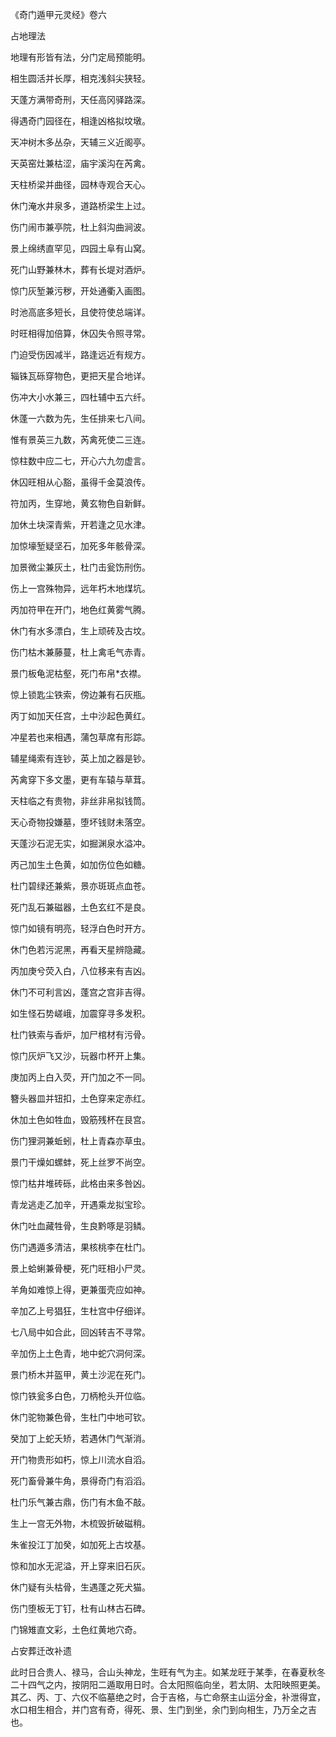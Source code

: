 《奇门遁甲元灵经》卷六

占地理法

地理有形皆有法，分门定局预能明。

相生圆活并长厚，相克浅斜尖狭轻。

天蓬方满带奇刑，天任高冈驿路深。

得遇奇门园径在，相逢凶格拟坟墩。

天冲树木多丛杂，天辅三义近阁亭。

天英窑灶兼枯涩，庙宇溪沟在芮禽。

天柱桥梁并曲径，园林寺观合天心。

休门淹水井泉多，道路桥梁生上过。

伤门闹市兼亭院，杜上斜沟曲涧波。

景上绵绣直罕见，四园土阜有山窝。

死门山野兼林木，葬有长堤对酒炉。

惊门灰堑兼污秽，开处通衢入画图。

时池高底多短长，且使符使总端详。

时旺相得加倍算，休囚失令照寻常。

门迫受伤因减半，路逢远近有规方。

辎铢瓦砾穿物色，更把天星合地详。

伤冲大小水兼三，四杜辅中五六纤。

休蓬一六数为先，生任排来七八间。

惟有景英三九数，芮禽死使二三连。

惊柱数中应二七，开心六九勿虚言。

休囚旺相从心豁，虽得千金莫浪传。

符加丙，生穿地，黄玄物色自新鲜。

加休土块深青紫，开若逢之见水津。

加惊壕堑疑坚石，加死多年骸骨深。

加景微尘兼灰土，杜门击瓮饬刑伤。

伤上一宫殊物异，远年朽木地煤坑。

丙加符甲在开门，地色红黄雾气腾。

休门有水多漂白，生上顽砖及古坟。

伤门枯木兼藤蔓，杜上禽毛气赤青。

景门板龟泥枯壑，死门布帛*衣襟。

惊上锁匙尘铁索，傍边兼有石灰瓶。

丙丁如加天任宫，土中沙起色黄红。

冲星若也来相遇，蒲包草席有形踪。

辅星绳索有连钞，英上加之器是钞。

芮禽穿下多文墨，更有车辕与草茸。

天柱临之有贵物，非丝非帛拟钱筒。

天心奇物投嫌墓，堕坏钱财未落空。

天蓬沙石泥无实，如掘渊泉水溢冲。

丙己加生土色黄，如加伤位色如糖。

杜门碧绿还兼紫，景亦斑斑点血苍。

死门乱石兼磁器，土色玄红不是良。

惊门如镜有明亮，轻浮白色时开方。

休门色若污泥黑，再看天星辨隐藏。

丙加庚兮荧入白，八位移来有吉凶。

休门不可利言凶，蓬宫之宫非吉得。

如生怪石势嵯峨，加震穿寻多发积。

杜门铁索与香炉，加尸棺材有污骨。

惊门灰炉飞又沙，玩器巾杯开上集。

庚加丙上白入荧，开门加之不一同。

簪头器皿并钮扣，土色穿来定赤红。

休加土色如牲血，毁筋残杯在艮宫。

伤门狸洞兼蚯蚓，杜上青森亦草虫。

景门干燥如螺蚌，死上丝罗不尚空。

惊门枯井堆砖砾，此格由来多咎凶。

青龙逃走乙加辛，开遇乘龙拟宝珍。

休门吐血藏牲骨，生良黔啄是羽鳞。

伤门遇遁多清洁，果核桃李在杜门。

景上蛤蜊兼骨梗，死门旺相小尸灵。

羊角如难惊上得，更兼蛋壳应如神。

辛加乙上号猖狂，生杜宫中仔细详。

七八局中如合此，回凶转吉不寻常。

辛加伤上土色青，地中蛇穴洞何深。

景门桥木并盔甲，黄土沙泥在死门。

惊门铁瓮多白色，刀柄枪头开位临。

休门驼物兼色骨，生杜门中地可钦。

癸加丁上蛇夭矫，若遇休门气渐消。

开门物贵形如朽，惊上川流水自滔。

死门畜骨兼牛角，景得奇门有滔滔。

杜门乐气兼古鼎，伤门有木鱼不敲。

生上一宫无外物，木梳毁折破磁稍。

朱雀投江丁加癸，如加死上古坟基。

惊和加水无泥溢，开上穿来旧石灰。

休门疑有头枯骨，生遇蓬之死犬猫。

伤门堕板无丁钉，杜有山林古石碑。

门锦雉直文彩，土色红黄地穴奇。

占安葬迁改补遗

此时日合贵人、禄马，合山头神龙，生旺有气为主。如某龙旺于某季，在春夏秋冬二十四气之内，按阴阳二遁取用日时。合太阳照临向坐，若太阴、太阳映照更美。其乙、丙、丁、六仪不临墓绝之时，合于吉格，与亡命祭主山运分金，补泄得宜，水口相生相合，并门宫有奇，得死、景、生门到坐，余门到向相生，乃万全之吉也。

